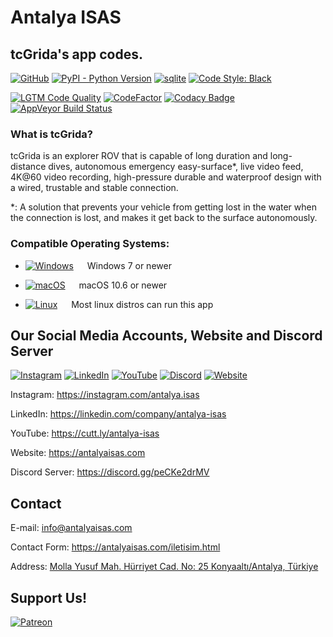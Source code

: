 # Antalya ISAS

## tcGrida's app codes. 

[![GitHub](https://img.shields.io/github/license/antalya-isas/tcgrida-app?color=blue&label=License&logo=general-public-license)](https://raw.githubusercontent.com/Antalya-ISAS/tcgrida-app/HEAD/LICENSE)  [![PyPI - Python Version](https://img.shields.io/pypi/pyversions/opencv-python?label=Python&logo=python&logoColor=white)](https://python.org)  [![sqlite](https://img.shields.io/badge/SQLite-07405E?flat&logo=sqlite&logoColor=white)](https://www.sqlite.org/)  [![Code Style: Black](https://img.shields.io/badge/Code%20Style-Black-000000.svg)](https://github.com/psf/black)

[![LGTM Code Quality](https://img.shields.io/lgtm/grade/python/g/Antalya-ISAS/tcgrida-app.svg?logo=lgtm&logoWidth=18)](https://lgtm.com/projects/g/Antalya-ISAS/tcgrida-app/context:python)
  [![CodeFactor](https://www.codefactor.io/repository/github/antalya-isas/tcgrida-app/badge)](https://www.codefactor.io/repository/github/antalya-isas/tcgrida-app)  [![Codacy Badge](https://app.codacy.com/project/badge/Grade/eea002b87cec40e28f3f13d75b06b0c4)](https://www.codacy.com/gh/Antalya-ISAS/tcgrida-app/dashboard?utm_source=github.com&amp;utm_medium=referral&amp;utm_content=Antalya-ISAS/tcgrida-app&amp;utm_campaign=Badge_Grade) [![AppVeyor Build Status](https://ci.appveyor.com/api/projects/status/hk4hu3hdevjywvi7?svg=true)](https://ci.appveyor.com/project/egeakman/tcgrida-app)

### What is tcGrida?
tcGrida is an explorer ROV that is capable of long duration and long-distance dives, autonomous emergency easy-surface*, live video feed, 4K@60 video recording, high-pressure durable and waterproof design with a wired, trustable and stable connection.

*: A solution that prevents your vehicle from getting lost in the water when the connection is lost, and makes it get back to the surface autonomously.

### Compatible Operating Systems:

- [![Windows](https://img.shields.io/badge/Windows-0078D6?style=flat-square&logo=windows&logoColor=white)](https://www.microsoft.com/en-us/windows/) &emsp; Windows 7 or newer

- [![macOS](https://img.shields.io/badge/macOS-000000?style=flat-square&logo=apple&logoColor=white)](https://www.apple.com/) &emsp; macOS 10.6 or newer

- [![Linux](https://img.shields.io/badge/Linux-FCC624?style=flat-square&logo=linux&logoColor=black)](https://www.linuxfoundation.org/) &emsp; Most linux distros can run this app

## Our Social Media Accounts, Website and Discord Server

[![Instagram](https://img.shields.io/badge/antalya.isas-E1306C?style=flat&logo=instagram&logoColor=white)](https://www.instagram.com/antalya.isas)  [![LinkedIn](https://img.shields.io/badge/Antalya%20ISAS-0077B5?style=flat&logo=linkedin&logoColor=white)](https://www.linkedin.com/company/antalya-isas)  [![YouTube](https://img.shields.io/badge/Antalya%20ISAS-FF0000?style=flat&logo=youtube)](https://cutt.ly/antalya-isas)  [![Discord](https://img.shields.io/discord/854741003700666388.svg?label=&logo=discord&logoColor=ffffff&color=7389D8&labelColor=6A7EC2)](https://discord.gg/peCKe2drMV)  [![Website](https://tinyurl.com/3sjhntmw)](https://antalyaisas.com)

 Instagram: https://instagram.com/antalya.isas

 LinkedIn: https://linkedin.com/company/antalya-isas

 YouTube: https://cutt.ly/antalya-isas

 Website: https://antalyaisas.com

 Discord Server: https://discord.gg/peCKe2drMV

## Contact

E-mail: info@antalyaisas.com

Contact Form: https://antalyaisas.com/iletisim.html

Address: [Molla Yusuf Mah. Hürriyet Cad. No: 25 Konyaaltı/Antalya, Türkiye](https://goo.gl/maps/5YjF16fynHth8VVB9)

## Support Us!

[![Patreon](https://img.shields.io/badge/Patreon-FF424D?style=for-the-badge&logo=patreon&logoColor=white)](https://patreon.com/antalyaisas)
